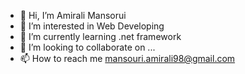 - 👋 Hi, I’m Amirali Mansorui
- 👀 I’m interested in Web Developing
- 🌱 I’m currently learning .net framework
- 💞️ I’m looking to collaborate on ...
- 📫 How to reach me mansouri.amirali98@gmail.com

<!---
amiralimansouri1377/amiralimansouri1377 is a ✨ special ✨ repository because its `README.md` (this file) appears on your GitHub profile.
You can click the Preview link to take a look at your changes.
--->
